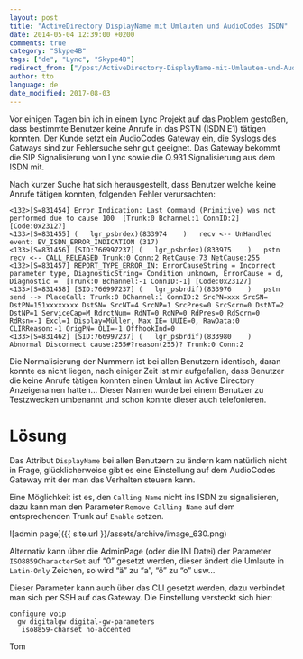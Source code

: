 ```yaml
---
layout: post
title: "ActiveDirectory DisplayName mit Umlauten und AudioCodes ISDN"
date: 2014-05-04 12:39:00 +0200
comments: true
category: "Skype4B"
tags: ["de", "Lync", "Skype4B"]
redirect_from: ["/post/ActiveDirectory-DisplayName-mit-Umlauten-und-AudioCodes-ISDN", "/post/activedirectory-displayname-mit-umlauten-und-audiocodes-isdn"]
author: tto
language: de
date_modified: 2017-08-03
---
```

Vor einigen Tagen bin ich in einem Lync Projekt auf das Problem gestoßen, dass bestimmte Benutzer keine Anrufe in das PSTN (ISDN E1) t&auml;tigen konnten. Der Kunde setzt ein AudioCodes Gateway ein, die Syslogs des Gatways sind zur Fehlersuche sehr gut geeignet. Das Gateway bekommt die SIP Signalisierung von Lync sowie die Q.931 Signalisierung aus dem ISDN mit.

<!-- more -->

Nach kurzer Suche hat sich herausgestellt, dass Benutzer welche keine Anrufe t&auml;tigen konnten, folgenden Fehler verursachten:

```
<132>[S=831454] Error Indication: Last Command (Primitive) was not performed due to cause 100  [Trunk:0 Bchannel:1 ConnID:2] [Code:0x23127] 
<133>[S=831455] (   lgr_psbrdex)(833974    )   recv <-- UnHandled event: EV_ISDN_ERROR_INDICATION (317) 
<133>[S=831456] [SID:766997237] (   lgr_psbrdex)(833975    )   pstn recv <-- CALL_RELEASED Trunk:0 Conn:2 RetCause:73 NetCause:255 
<132>[S=831457] REPORT_TYPE_ERROR_IN: ErrorCauseString = Incorrect parameter type, DiagnosticString= Condition unknown, ErrorCause = d, Diagnostic =  [Trunk:0 Bchannel:-1 ConnID:-1] [Code:0x23127] 
<133>[S=831458] [SID:766997237] (   lgr_psbrdif)(833976    )   pstn send --> PlaceCall: Trunk:0 BChannel:1 ConnID:2 SrcPN=xxx SrcSN= DstPN=151xxxxxxxx DstSN= SrcNT=4 SrcNP=1 SrcPres=0 SrcScrn=0 DstNT=2 DstNP=1 ServiceCap=M RdrctNum= RdNT=0 RdNP=0 RdPres=0 RdScrn=0 RdRsn=-1 Excl=1 Display=Müller, Max IE= UUIE=0, RawData:0 CLIRReason:-1 OrigPN= OLI=-1 OffhookInd=0 
<133>[S=831462] [SID:766997237] (   lgr_psbrdif)(833980    )   Abnormal Disconnect cause:255#?reason(255)? Trunk:0 Conn:2
```

Die Normalisierung der Nummern ist bei allen Benutzern identisch, daran konnte es nicht liegen, nach einiger Zeit ist mir aufgefallen, dass Benutzer die keine Anrufe tätigen konnten einen Umlaut im Active Directory Anzeigenamen hatten... Dieser Namen wurde bei einem Benutzer zu Testzwecken umbenannt und schon konnte dieser auch telefonieren.

# Lösung

Das Attribut `DisplayName` bei allen Benutzern zu ändern kam natürlich nicht in Frage, glücklicherweise gibt es eine Einstellung auf dem AudioCodes Gateway mit der man das Verhalten steuern kann.

Eine Möglichkeit ist es, den `Calling Name` nicht ins ISDN zu signalisieren, dazu kann man den Parameter `Remove Calling Name` auf dem entsprechenden Trunk auf `Enable` setzen.

![admin page]({{ site.url }}/assets/archive/image_630.png)

Alternativ kann über die AdminPage (oder die INI Datei) der Parameter `ISO8859CharacterSet` auf “0” gesetzt werden, dieser ändert die Umlaute in `Latin-Only` Zeichen, so wird “ä” zu “a”, “ö” zu “o” usw…

Dieser Parameter kann auch &uuml;ber das CLI gesetzt werden, dazu verbindet man sich per SSH auf das Gateway. Die Einstellung versteckt sich hier:

```
configure voip
  gw digitalgw digital-gw-parameters
   iso8859-charset no-accented
```


Tom